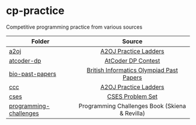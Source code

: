 # cp-practice
Competitive programming practice from various sources

| Folder  | Source |
| ------------- |:-------------:|
| [a2oj](https://github.com/tkburis/cp-practice/tree/main/a2oj)      | [A2OJ Practice Ladders](https://a2oj.com/ladders)     |
| [atcoder-dp](https://github.com/tkburis/cp-practice/tree/main/atcoder-dp)      | [AtCoder DP Contest](https://atcoder.jp/contests/dp/tasks/)     |
| [bio-past-papers](https://github.com/tkburis/cp-practice/tree/main/bio-past-papers)      | [British Informatics Olympiad Past Papers](https://olympiad.org.uk/)     |
| [ccc](https://github.com/tkburis/cp-practice/tree/main/ccc)      | [A2OJ Practice Ladders](https://cemc.uwaterloo.ca/contests/computing/details.html)     |
|[cses](https://github.com/tkburis/cp-practice/tree/main/cses/)|[CSES Problem Set](https://cses.fi/)|
|[programming-challenges](https://github.com/tkburis/cp-practice/tree/main/programming-challenges)|Programming Challenges Book (Skiena & Revilla)|
